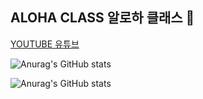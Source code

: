 ## ALOHA CLASS 알로하 클래스 🌴

<a href="https://www.youtube.com/@alohaclass8075" target="_blank">YOUTUBE 유튜브</a>

![Anurag's GitHub stats](https://github-readme-stats.vercel.app/api?username=wwwalohacampus&theme=default&show_icons=true)

![Anurag's GitHub stats](https://github-readme-stats.vercel.app/api?username=wwwalohacampus&include_orgs=true&show_icons=true&theme=nightowl&locale=kr)
<!--

**Here are some ideas to get you started:**

🙋‍♀️ A short introduction - what is your organization all about?
🌈 Contribution guidelines - how can the community get involved?
👩‍💻 Useful resources - where can the community find your docs? Is there anything else the community should know?
🍿 Fun facts - what does your team eat for breakfast?
🧙 Remember, you can do mighty things with the power of [Markdown](https://docs.github.com/github/writing-on-github/getting-started-with-writing-and-formatting-on-github/basic-writing-and-formatting-syntax)
-->
